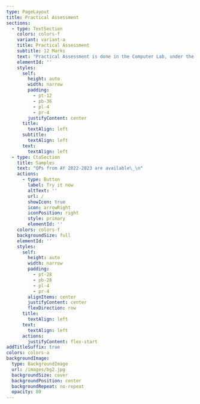 ```yaml
---
type: PageLayout
title: Practical Assessment
sections:
  - type: TextSection
    colors: colors-f
    variant: variant-a
    title: Practical Assessment
    subtitle: 12 Marks
    text: "Practical Assessment is done in the Computer Lab, under the supervision of your teacher, the external examiner, and possibly external invigilators as well.\n\nThe Practical Assessment is the biggest part of your Internal Marks, as evidenced by the marking structure, accounting for 40% of your Internals.\n\nWhile \"sample\" papers / \"worksheets\" (if you know, you know ( ͡ ° ͜ʖ ͡ °) ) may be handed out before the exam (depends on the teacher), it is important to know what each line of code does, so that you can answer confidently if the external decides to go around and ask you.\n\nQuestions aren't certain; formats and types of questions may change, hence you must practice as much as possible.\n\nThe exam is easy, and nothing to stress about.\n\nThe answer sheet for the Practical Assessment is to be formatted as follows (subject to change, ask teacher for latest info):\n\n*   Exam Name (All India Senior...)\n\n*   Roll Number, Set Number\n\n*   Question Number (1A, 1B, etc.)\n\n*   Screenshot of code\n\n*   Screenshot of output\n\nThe batch of '23 did\_not\_have to write anything on paper as printer was provided for the exam, however, this may change.\n\nConsult your teacher for the most up-to-date info regarding this exam.\n\nPlease, for God's sake,\_**DO NOT ASK THE EXTERNALS FOR HELP.**\n\n**Asking externals gives them grounds to cut marks. If you have any doubts, wait for the externals to leave for their break and then ask your teacher, or if it is an emergency, quietly raise your hand to call the teacher to you.**\n"
    elementId: ''
    styles:
      self:
        height: auto
        width: narrow
        padding:
          - pt-12
          - pb-36
          - pl-4
          - pr-4
        justifyContent: center
      title:
        textAlign: left
      subtitle:
        textAlign: left
      text:
        textAlign: left
  - type: CtaSection
    title: Samples
    text: "QPs from AY 2022-2023 are available\_\n"
    actions:
      - type: Button
        label: Try it now
        altText: ''
        url: /
        showIcon: true
        icon: arrowRight
        iconPosition: right
        style: primary
        elementId: ''
    colors: colors-f
    backgroundSize: full
    elementId: ''
    styles:
      self:
        height: auto
        width: narrow
        padding:
          - pt-28
          - pb-28
          - pl-4
          - pr-4
        alignItems: center
        justifyContent: center
        flexDirection: row
      title:
        textAlign: left
      text:
        textAlign: left
      actions:
        justifyContent: flex-start
addTitleSuffix: true
colors: colors-a
backgroundImage:
  type: BackgroundImage
  url: /images/bg2.jpg
  backgroundSize: cover
  backgroundPosition: center
  backgroundRepeat: no-repeat
  opacity: 80
---
```

